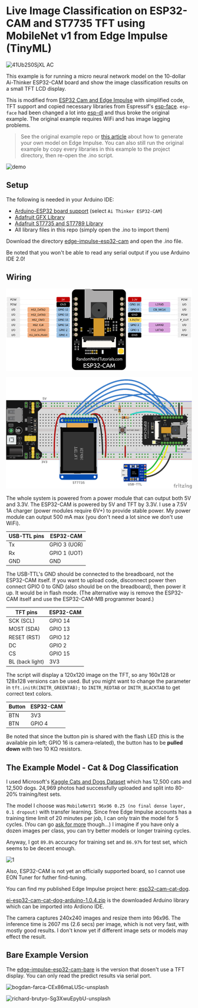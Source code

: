 # Live Image Classification on ESP32-CAM and ST7735 TFT using MobileNet v1 from Edge Impulse (TinyML)

![41Ub2S0SjXL _AC_](https://user-images.githubusercontent.com/44191076/153631624-e13576b3-b440-4cd0-8a42-fd29cbe25a2d.jpg)

This example is for running a micro neural network model on the 10-dollar Ai-Thinker ESP32-CAM board and show the image classification results on a small TFT LCD display.

This is modified from [ESP32 Cam and Edge Impulse](https://github.com/edgeimpulse/example-esp32-cam) with simplified code, TFT support and copied necessary libraries from Espressif's [esp-face](https://github.com/Yuri-R-Studio/esp-face). ```esp-face``` had been changed a lot into [esp-dl](https://github.com/espressif/esp-dl) and thus broke the original example. The original example requires WiFi and has image lagging problems.

> See the original example repo or [this article](https://www.survivingwithandroid.com/tinyml-esp32-cam-edge-image-classification-with-edge-impulse/) about how to generate your own model on Edge Impulse. You can also still run the original example by copy every libraries in this example to the project directory, then re-open the .ino script.

![demo](https://user-images.githubusercontent.com/44191076/154735134-12b59e38-79d6-4890-945c-db0604b0444e.JPG)

## Setup

The following is needed in your Arduino IDE:

* [Arduino-ESP32 board support](https://raw.githubusercontent.com/espressif/arduino-esp32/gh-pages/package_esp32_index.json) (select ```Ai Thinker ESP32-CAM```)
* [Adafruit GFX Library](https://github.com/adafruit/Adafruit-GFX-Library)
* [Adafruit ST7735 and ST7789 Library](https://github.com/adafruit/Adafruit-ST7735-Library)
* All library files in this repo (simply open the .ino to import them)

Download the directory [edge-impulse-esp32-cam](https://github.com/alankrantas/edge-impulse-esp32-cam-image-classification/tree/main/edge-impulse-esp32-cam) and open the .ino file.

Be noted that you won't be able to read any serial output if you use Arduino IDE 2.0!

## Wiring

![pinout](https://github.com/alankrantas/edge-impulse-esp32-cam-image-classification/raw/main/ESP32-CAM-pinout-new.png)

![wiring](https://github.com/alankrantas/edge-impulse-esp32-cam-image-classification/raw/main/esp32-cam-edge-impulse.png)

The whole system is powered from a power module that can output both 5V and 3.3V. The ESP32-CAM is powered by 5V and TFT by 3.3V. I use a 7.5V 1A charger (power modules require 6V+) to provide stable power. My power module can output 500 mA max (you don't need a lot since we don't use WiFi).

| USB-TTL pins | ESP32-CAM |
| --- | --- |
| Tx | GPIO 3 (UOR) |
| Rx | GPIO 1 (UOT) |
| GND | GND |

The USB-TTL's GND should be connected to the breadboard, not the ESP32-CAM itself. If you want to upload code, disconnect power then connect GPIO 0 to GND (also should be on the breadboard), then power it up. It would be in flash mode. (The alternative way is remove the ESP32-CAM itself and use the ESP32-CAM-MB programmer board.)

| TFT pins | ESP32-CAM |
| --- | --- |
| SCK (SCL) | GPIO 14 |
| MOST (SDA) | GPIO 13 |
| RESET (RST) | GPIO 12 |
| DC | GPIO 2 |
| CS | GPIO 15 |
| BL (back light) | 3V3 |

The script will display a 120x120 image on the TFT, so any 160x128 or 128x128 versions can be used. But you might want to change the parameter in ```tft.initR(INITR_GREENTAB);``` to ```INITR_REDTAB``` or ```INITR_BLACKTAB``` to get correct text colors.

| Button | ESP32-CAM |
| --- | --- |
| BTN | 3V3 |
| BTN | GPIO 4 |

Be noted that since the button pin is shared with the flash LED (this is the available pin left; GPIO 16 is camera-related), the button has to be **pulled down** with two 10 KΩ resistors.

## The Example Model - Cat & Dog Classification

I used Microsoft's [Kaggle Cats and Dogs Dataset](https://www.microsoft.com/en-us/download/details.aspx?id=54765) which has 12,500 cats and 12,500 dogs. 24,969 photos had successfully uploaded and split into 80-20% training/test sets.

The model I choose was ```MobileNetV1 96x96 0.25 (no final dense layer, 0.1 dropout)``` with transfer learning. Since free Edge Impulse accounts has a training time limit of 20 minutes per job, I can only train the model for 5 cycles. (You can go [ask for more](https://forum.edgeimpulse.com/t/err-deadlineexceeded-ways-to-fix-this/2354/2) though...) I imagine if you have only a dozen images per class, you can try better models or longer training cycles.

Anyway, I got ```89.8%``` accuracy for training set and ```86.97%``` for test set, which seems to be decent enough.

![1](https://user-images.githubusercontent.com/44191076/153631673-96b90c0b-5745-43b9-9e5f-9a426d8bfe61.png)

Also, ESP32-CAM is not yet an officially supported board, so I cannot use EON Tuner for futher find-tuning.

You can find my published Edge Impulse project here: [esp32-cam-cat-dog](https://studio.edgeimpulse.com/public/76904/latest).

[ei-esp32-cam-cat-dog-arduino-1.0.4.zip](https://github.com/alankrantas/edge-impulse-esp32-cam-image-classification/blob/main/ei-esp32-cam-cat-dog-arduino-1.0.4.zip) is the downloaded Arduino library which can be imported into Ardiono IDE.

The camera captures 240x240 images and resize them into 96x96. The inference time is 2607 ms (2.6 secs) per image, which is not very fast,  with mostly good results. I don't know yet if different image sets or models may effect the result.

## Bare Example Version

The [edge-impulse-esp32-cam-bare](https://github.com/alankrantas/edge-impulse-esp32-cam-image-classification/tree/main/edge-impulse-esp32-cam-bare) is the version that dosen't use a TFT display. You can only read the predict results via serial port.

![bogdan-farca-CEx86maLUSc-unsplash](https://user-images.githubusercontent.com/44191076/153636524-9b2edab9-7c50-4aa1-9d6e-74477d67011f.jpg)

![richard-brutyo-Sg3XwuEpybU-unsplash](https://user-images.githubusercontent.com/44191076/153636561-16f7fb47-dcfc-4988-8772-85dcc5acfdac.jpg)
